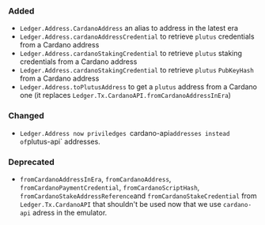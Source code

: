 ### Added

- `Ledger.Address.CardanoAddress` an alias to address in the latest era
- `Ledger.Address.cardanoAddressCredential` to retrieve `plutus` credentials
  from a Cardano address
- `Ledger.Address.cardanoStakingCredential` to retrieve `plutus` staking credentials
  from a Cardano address
- `Ledger.Address.cardanoStakingCredential` to retrieve `plutus` `PubKeyHash`
  from a Cardano address
- `Ledger.Address.toPlutusAddress` to get a `plutus` address from a Cardano one
  (it replaces `Ledger.Tx.CardanoAPI.fromCardanoAddressInEra`)


### Changed

- `Ledger.Address now priviledges `cardano-api` addresses instead of `plutus-api` addresses.

### Deprecated

- `fromCardanoAddressInEra`, `fromCardanoAddress`, `fromCardanoPaymentCredential`,
  `fromCardanoScriptHash`,
  `fromCardanoStakeAddressReference`and `fromCardanoStakeCredential` from `Ledger.Tx.CardanoAPI`
  that shouldn't be used now that we use `cardano-api` adress in the emulator.
